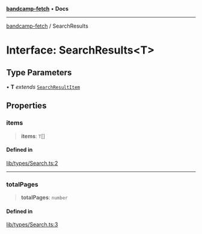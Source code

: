 [**bandcamp-fetch**](../README.md) • **Docs**

***

[bandcamp-fetch](../README.md) / SearchResults

# Interface: SearchResults\<T\>

## Type Parameters

• **T** *extends* [`SearchResultItem`](SearchResultItem.md)

## Properties

### items

> **items**: `T`[]

#### Defined in

[lib/types/Search.ts:2](https://github.com/patrickkfkan/bandcamp-fetch/blob/e4cb82348d4aab387354625a2433077d57362f73/src/lib/types/Search.ts#L2)

***

### totalPages

> **totalPages**: `number`

#### Defined in

[lib/types/Search.ts:3](https://github.com/patrickkfkan/bandcamp-fetch/blob/e4cb82348d4aab387354625a2433077d57362f73/src/lib/types/Search.ts#L3)
